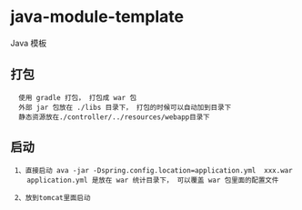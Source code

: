 # java-module-template
Java 模板

## 打包
`````
  使用 gradle 打包， 打包成 war 包
  外部 jar 包放在 ./libs 目录下， 打包的时候可以自动加到目录下
  静态资源放在./controller/../resources/webapp目录下
`````

## 启动
``````$xslt
 1、直接启动 ava -jar -Dspring.config.location=application.yml  xxx.war
    application.yml 是放在 war 统计目录下， 可以覆盖 war 包里面的配置文件
   
 2、放到tomcat里面启动
``````